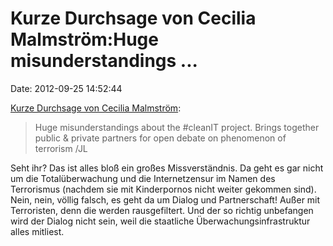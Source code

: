 Kurze Durchsage von Cecilia Malmström:Huge misunderstandings \...
=================================================================

Date: 2012-09-25 14:52:44

[Kurze Durchsage von Cecilia
Malmström](https://twitter.com/MalmstromEU/status/250573911471845376):

> Huge misunderstandings about the \#cleanIT project. Brings together
> public & private partners for open debate on phenomenon of terrorism
> /JL

Seht ihr? Das ist alles bloß ein großes Missverständnis. Da geht es gar
nicht um die Totalüberwachung und die Internetzensur im Namen des
Terrorismus (nachdem sie mit Kinderpornos nicht weiter gekommen sind).
Nein, nein, völlig falsch, es geht da um Dialog und Partnerschaft! Außer
mit Terroristen, denn die werden rausgefiltert. Und der so richtig
unbefangen wird der Dialog nicht sein, weil die staatliche
Überwachungsinfrastruktur alles mitliest.
